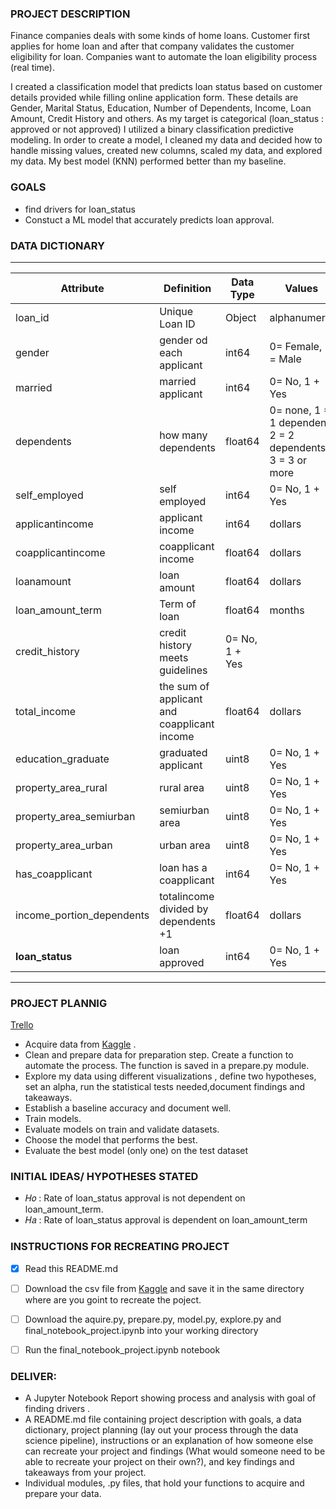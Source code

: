 ### PROJECT DESCRIPTION

Finance companies deals with some kinds of home loans. Customer first applies for home loan and after that company validates the customer eligibility for loan. 
Companies want to automate the loan eligibility process (real time).

I created a classification model that predicts loan status based on customer details provided while filling online application form.  These details are Gender, Marital Status, Education, Number of Dependents, Income, Loan Amount, Credit History and others.  As my target is categorical (loan_status : approved or not approved) I utilized a binary classification predictive modeling. In order to create a model, I cleaned my data and decided how to handle missing values, created new columns, scaled my data, and explored my data. My best model (KNN) performed better than my baseline. 

### GOALS 

- find drivers for loan_status
- Constuct a ML  model that accurately predicts loan approval.


### DATA DICTIONARY
---
| Attribute | Definition | Data Type | Values|
| ----- | ----- | ----- | ----- |
|loan_id | Unique Loan ID | Object| alphanumeric|
|gender | gender od each applicant| int64 | 0= Female, 1 = Male |
|married| married applicant | int64 | 0= No, 1 + Yes |
|dependents | how many dependents | float64 | 0= none, 1 = 1 dependent, 2 = 2 dependents, 3 = 3 or more |
|self_employed | self employed | int64 | 0= No, 1 + Yes |
|applicantincome| applicant income| int64 |  dollars|
|coapplicantincome | coapplicant income | float64 | dollars
|loanamount | loan amount| float64 | dollars |
|loan_amount_term | Term of loan| float64 | months|
|credit_history | credit history meets guidelines |  0= No, 1 + Yes |
|total_income | the sum of applicant and coapplicant income| float64| dollars|
|education_graduate | graduated applicant | uint8 |  0= No, 1 + Yes |
|property_area_rural | rural area |uint8 |  0= No, 1 + Yes |
|property_area_semiurban | semiurban area |uint8 |  0= No, 1 + Yes |
|property_area_urban | urban area |uint8 |  0= No, 1 + Yes |
|has_coapplicant | loan has a coapplicant | int64 | 0= No, 1 + Yes |
|income_portion_dependents | totalincome divided by dependents +1 | float64 | dollars|
|**loan_status** | loan approved| int64 |0= No, 1 + Yes | 
___



### PROJECT PLANNIG
[Trello](https://trello.com/b/U4a2HdTV/loan-application-project)

- Acquire data from [Kaggle](https://www.kaggle.com/vipin20/loan-application-data) .
- Clean and prepare data for preparation step. Create a function to automate the process. The function is saved in a prepare.py module.
- Explore my data using different visualizations , define two hypotheses, set an alpha, run the statistical tests needed,document findings and takeaways.
- Establish a baseline accuracy and document well.
- Train  models.
- Evaluate models on train and validate datasets.
- Choose the model that performs the best.
- Evaluate the best model (only one) on the test dataset




### INITIAL IDEAS/ HYPOTHESES STATED
- 𝐻𝑜 : Rate of loan_status approval is not dependent on loan_amount_term.
- 𝐻𝑎 : Rate of loan_status approval is dependent on loan_amount_term

### INSTRUCTIONS FOR RECREATING PROJECT

- [x] Read this README.md
- [ ] Download the csv file from [Kaggle](https://www.kaggle.com/vipin20/loan-application-data) and save it in the same directory where are you goint to recreate the poject.
- [ ] Download the aquire.py, prepare.py, model.py, explore.py and  final_notebook_project.ipynb into your working directory
- [ ] Run the final_notebook_project.ipynb notebook


### DELIVER:
- A Jupyter Notebook Report showing process and analysis with goal of finding drivers .
- A README.md file containing project description with goals, a data dictionary, project planning (lay out your process through the data science pipeline), instructions or an explanation of how someone else can recreate your project and findings (What would someone need to be able to recreate your project on their own?), and key findings and takeaways from your project.
- Individual modules, .py files, that hold your functions to acquire and prepare your data.
